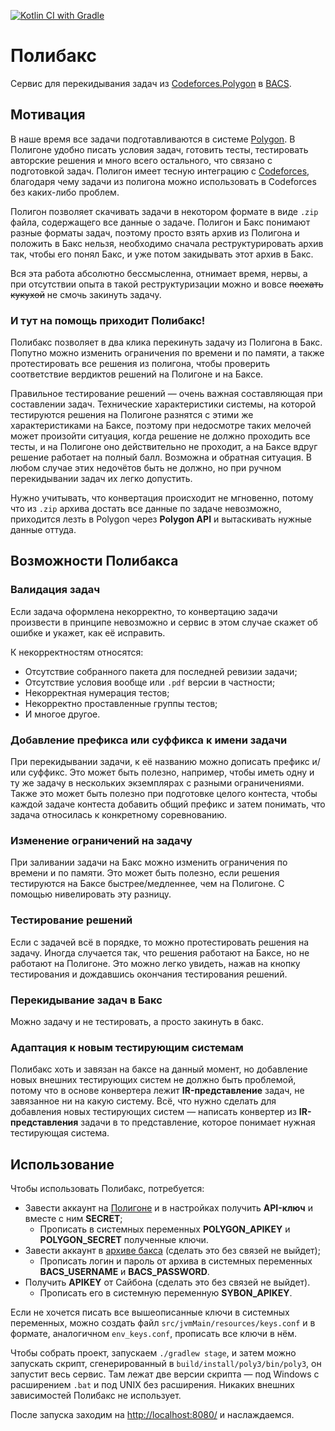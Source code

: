 [![Kotlin CI with Gradle](https://github.com/jvmusin/poly3/actions/workflows/gradle-build.yml/badge.svg)](https://github.com/jvmusin/poly3/actions/workflows/gradle-build.yml)


# Полибакс

Сервис для перекидывания задач из [Codeforces.Polygon][Polygon] в [BACS].

## Мотивация

В наше время все задачи подготавливаются в системе [Polygon]. В Полигоне удобно писать условия
задач, готовить тесты, тестировать авторские решения и много всего остального, что связано с
подготовкой задач. Полигон имеет тесную интеграцию с [Codeforces], благодаря чему задачи из полигона
можно использовать в Codeforces без каких-либо проблем.

Полигон позволяет скачивать задачи в некотором формате в виде `.zip` файла, содержащего все данные о
задаче. Полигон и Бакс понимают разные форматы задач, поэтому просто взять архив из Полигона и
положить в Бакс нельзя, необходимо сначала реструктурировать архив так, чтобы его понял Бакс, и уже
потом закидывать этот архив в Бакс.

Вся эта работа абсолютно бессмысленна, отнимает время, нервы, а при отсутствии опыта в такой
реструктуризации можно и вовсе ~~поехать кукухой~~ не смочь закинуть задачу.

### И тут на помощь приходит Полибакс!

Полибакс позволяет в два клика перекинуть задачу из Полигона в Бакс. Попутно можно изменить
ограничения по времени и по памяти, а также протестировать все решения из полигона, чтобы проверить
соответствие вердиктов решений на Полигоне и на Баксе.

Правильное тестирование решений — очень важная составляющая при составлении задач. Технические
характеристики системы, на которой тестируются решения на Полигоне разнятся с этими же
характеристиками на Баксе, поэтому при недосмотре таких мелочей может произойти ситуация, когда
решение не должно проходить все тесты, и на Полигоне оно действительно не проходит, а на Баксе вдруг
решение работает на полный балл. Возможна и обратная ситуация. В любом случае этих недочётов быть не
должно, но при ручном перекидывании задач их легко допустить.

Нужно учитывать, что конвертация происходит не мгновенно, потому что из `.zip` архива достать все
данные по задаче невозможно, приходится лезть в Polygon через **Polygon API** и вытаскивать нужные
данные оттуда.

## Возможности Полибакса

### Валидация задач

Если задача оформлена некорректно, то конвертацию задачи произвести в принципе невозможно и сервис в
этом случае скажет об ошибке и укажет, как её исправить.

К некорректностям относятся:

* Отсутствие собранного пакета для последней ревизии задачи;
* Отсутствие условия вообще или `.pdf` версии в частности;
* Некорректная нумерация тестов;
* Некорректно проставленные группы тестов;
* И многое другое.

### Добавление префикса или суффикса к имени задачи

При перекидывании задачи, к её названию можно дописать префикс и/или суффикс. Это может быть
полезно, например, чтобы иметь одну и ту же задачу в нескольких экземплярах с разными ограничениями.
Также это может быть полезно при подготовке целого контеста, чтобы каждой задаче контеста добавить
общий префикс и затем понимать, что задача относилась к конкретному соревнованию.

### Изменение ограничений на задачу

При заливании задачи на Бакс можно изменить ограничения по времени и по памяти. Это может быть
полезно, если решения тестируются на Баксе быстрее/медленнее, чем на Полигоне. С помощью
нивелировать эту разницу.

### Тестирование решений

Если с задачей всё в порядке, то можно протестировать решения на задачу. Иногда случается так, что
решения работают на Баксе, но не работают на Полигоне. Это можно легко увидеть, нажав на кнопку
тестирования и дождавшись окончания тестирования решений.

### Перекидывание задач в Бакс

Можно задачу и не тестировать, а просто закинуть в бакс.

### Адаптация к новым тестирующим системам

Полибакс хоть и завязан на баксе на данный момент, но добавление новых внешних тестирующих систем не
должно быть проблемой, потому что в основе конвертера лежит **IR-представление** задач, не
завязанное ни на какую систему. Всё, что нужно сделать для добавления новых тестирующих систем —
написать конвертер из **IR-представления** задачи в то представление, которое понимает нужная
тестирующая система.

## Использование

Чтобы использовать Полибакс, потребуется:

* Завести аккаунт на [Полигоне][Polygon] и в настройках получить **API-ключ** и вместе с ним
  **SECRET**;
    * Прописать в системных переменных **POLYGON_APIKEY** и **POLYGON_SECRET** полученные ключи.
* Завести аккаунт в [архиве бакса][BACS.ARCHIVE] (сделать это без связей не выйдет);
    * Прописать логин и пароль от архива в системных переменных **BACS_USERNAME** и
      **BACS_PASSWORD**.
* Получить **APIKEY** от Сайбона (сделать это без связей не выйдет).
    * Прописать его в системную переменную **SYBON_APIKEY**.

Если не хочется писать все вышеописанные ключи в системных переменных, можно создать
файл `src/jvmMain/resources/keys.conf` и в формате, аналогичном `env_keys.conf`, прописать все ключи
в нём.

Чтобы собрать проект, запускаем `./gradlew stage`, и затем можно запускать скрипт, сгенерированный
в `build/install/poly3/bin/poly3`, он запустит весь сервис. Там лежат две версии скрипта — под
Windows с расширением `.bat` и под UNIX без расширения. Никаких внешних зависимостей Полибакс не
использует.

После запуска заходим на [http://localhost:8080/](http://localhost:8080/) и наслаждаемся.

[Polygon]: https://polygon.codeforces.com/

[BACS]: https://bacs.cs.istu.ru/

[Codeforces]: https://codeforces.com/

[BACS.ARCHIVE]: https://archive.bacs.cs.istu.ru/